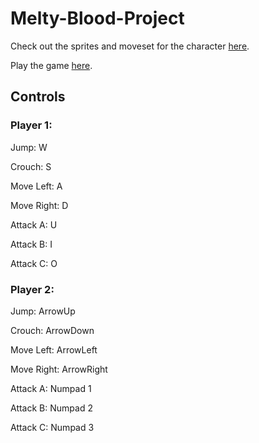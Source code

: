 # Melty-Blood-Project

Check out the sprites and moveset for the character [here](https://docs.google.com/document/d/12tTX-g86_HiRJqdndUP9PkuqGREB5To-9nHDfuT5-pM/edit?usp=sharing).

Play the game [here](https://gentle-choux-bdef71.netlify.app/).

## Controls

### Player 1:

Jump: W 

Crouch: S

Move Left: A

Move Right: D

Attack A: U

Attack B: I

Attack C: O

### Player 2:

Jump: ArrowUp

Crouch: ArrowDown

Move Left: ArrowLeft

Move Right: ArrowRight

Attack A: Numpad 1

Attack B: Numpad 2

Attack C: Numpad 3

